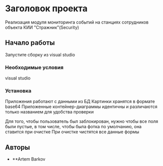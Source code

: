 # Заголовок проекта

Реализация модуля мониторинга событий на станциях сотрудников объекта КИИ "Стражник"(Security)

## Начало работы


Запустите сборку из visual studio

### Необходимые условия

visual studio

### Установка

Приложения работают с данными из БД
Картинки хранятся в формате base64
Приложенные контейнер-диаграммы идентичны и различаются только названием для удобства проверки

Для того, чтобы пользователь был заблокирован, нужно чтобы все поля были пустые, в том числе, чтобы была фотка по умолчанию, она ставится при очистке
При очистке чистятся все данные формы
## Авторы

* **Artem Barkov
